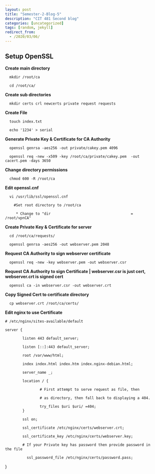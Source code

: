 ```yaml
---
layout: post
title: "Semester-2-Blog-5"
description: "CIT 481 Second blog"
categories: [uncategorized]
tags: [random, jekyll]
redirect_from:
  - /2020/03/06/
---
```


## Setup OpenSSL


  __Create main directory__
      
      mkdir /root/ca
      
      cd /root/ca/

  __Create sub directories__
      
      mkdir certs crl newcerts private request requests

  __Create File__
      
      touch index.txt
      
      echo '1234' > serial

  __Generate Private Key & Certificate for CA Authority__
      
      openssl genrsa -aes256 -out private/cakey.pem 4096
      
      openssl req -new -x509 -key /root/ca/private/cakey.pem  -out cacert.pem -days 3650

  __Change directory permissions__
      
      chmod 600 -R /root/ca

  __Edit openssl.cnf__

      vi /usr/lib/ssl/openssl.cnf

        #Set root directory to /root/ca

         * Change to "dir                                     = /root/vpnCA"

  __Create Private Key & Certificate for server__
      
      cd /root/ca/requests/
      
      openssl genrsa -aes256 -out webserver.pem 2048

  __Request CA Authority to sign webserver certificate__
      
      openssl req -new -key webserver.pem -out webserver.csr

  __Request CA Authority to sign Certificate \| webserver.csr is just cert, webserver.crt is signed cert__
      
      openssl ca -in webserver.csr -out webserver.crt

  __Copy Signed Cert to certificate directory__
      
      cp webserver.crt /root/ca/certs/


  __Edit nginx to use Certificate__

    # /etc/nginx/sites-available/default

    server {

            listen 443 default_server;

            listen [::]:443 default_server;
            
            root /var/www/html;
            
            index index.html index.htm index.nginx-debian.html;

            server_name _;

            location / {

                    # First attempt to serve request as file, then

                    # as directory, then fall back to displaying a 404.

                    try_files $uri $uri/ =404;
            }

            ssl on;

            ssl_certificate /etc/nginx/certs/webserver.crt;

            ssl_certificate_key /etc/nginx/certs/webserver.key;

            # If your Private key has password then provide password in the file
            
              ssl_password_file /etc/nginx/certs/password.pass;


  }

  